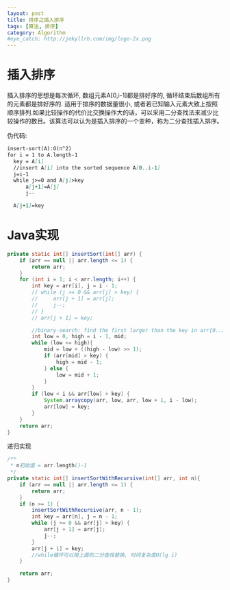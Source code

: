 ```yaml
---
layout: post
title: 排序之插入排序
tags: [算法, 排序]
category: Algorithm
#eye_catch: http://jekyllrb.com/img/logo-2x.png
---
```


<script type="text/javascript" src="http://cdn.mathjax.org/mathjax/latest/MathJax.js?config=default"></script>

# 插入排序

插入排序的思想是每次循环, 数组元素A[0,i-1]都是排好序的, 循环结束后数组所有的元素都是排好序的. 适用于排序的数据量很小, 或者若已知输入元素大致上按照顺序排列.如果比较操作的代价比交换操作大的话，可以采用二分查找法来减少比较操作的数目。该算法可以认为是插入排序的一个变种，称为二分查找插入排序。

伪代码:

```md
insert-sort(A):O(n^2)
for i = 1 to A.length-1
  key = A[i]
  //insert A[i] into the sorted sequence A[0..i-1]
  j=i-1
  while j>=0 and A[j]>key
      a[j+1]=A[j]
      j--

  A[j+1]=key
```

<!--more-->
<!--more-->

# Java实现

```java
private static int[] insertSort(int[] arr) {
    if (arr == null || arr.length <= 1) {
        return arr;
    }
    for (int i = 1; i < arr.length; i++) {
        int key = arr[i], j = i - 1;
        // while (j >= 0 && arr[j] > key) {
        //     arr[j + 1] = arr[j];
        //     j--;
        // }
        // arr[j + 1] = key;

        //binary-search: find the first larger than the key in arr[0..i-1], and insert before it.   时间复杂度O(lg i)
        int low = 0, high = i - 1, mid;
        while (low <= high){
            mid = low + ((high - low) >> 1);
            if (arr[mid] > key) {
                high = mid - 1;
            } else {
                low = mid + 1;
            }
        }
        if (low < i && arr[low] > key) {
            System.arraycopy(arr, low, arr, low + 1, i - low);
            arr[low] = key;
        }
    }
    return arr;
}
```

递归实现

```java
/**
 * n初始值 = arr.length()-1
 */
private static int[] insertSortWithRecursive(int[] arr, int n){
    if (arr == null || arr.length <= 1) {
        return arr;
    }
    if (n >= 1) {
        insertSortWithRecursive(arr, n - 1);
        int key = arr[n], j = n - 1;
        while (j >= 0 && arr[j] > key) {
            arr[j + 1] = arr[j];
            j--;
        }
        arr[j + 1] = key;
        //while循环可以用上面的二分查找替换, 时间复杂度O(lg i)
    }

    return arr;
}
```
